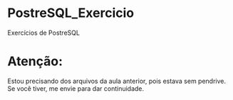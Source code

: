 # PostreSQL_Exercicio
Exercícios de PostreSQL


<h1>Atenção:</h1>
<p>Estou precisando dos arquivos da aula anterior, pois estava sem pendrive. Se você tiver, me envie para dar continuidade.</p>
